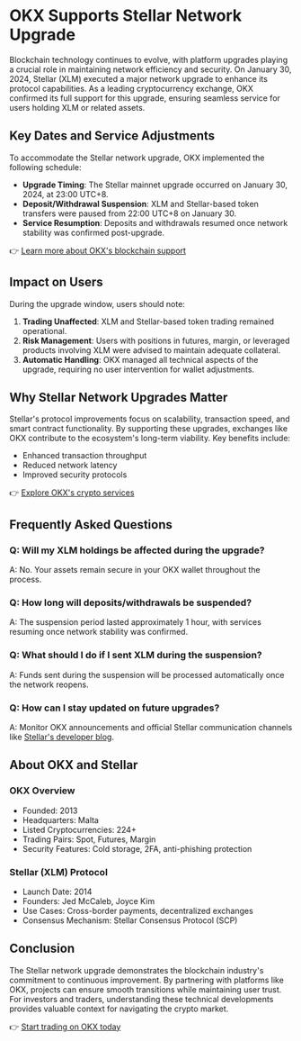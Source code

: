 # OKX Supports Stellar Network Upgrade  

Blockchain technology continues to evolve, with platform upgrades playing a crucial role in maintaining network efficiency and security. On January 30, 2024, Stellar (XLM) executed a major network upgrade to enhance its protocol capabilities. As a leading cryptocurrency exchange, OKX confirmed its full support for this upgrade, ensuring seamless service for users holding XLM or related assets.  

## Key Dates and Service Adjustments  

To accommodate the Stellar network upgrade, OKX implemented the following schedule:  

- **Upgrade Timing**: The Stellar mainnet upgrade occurred on January 30, 2024, at 23:00 UTC+8.  
- **Deposit/Withdrawal Suspension**: XLM and Stellar-based token transfers were paused from 22:00 UTC+8 on January 30.  
- **Service Resumption**: Deposits and withdrawals resumed once network stability was confirmed post-upgrade.  

👉 [Learn more about OKX's blockchain support](https://bit.ly/okx-bonus)  

## Impact on Users  

During the upgrade window, users should note:  
1. **Trading Unaffected**: XLM and Stellar-based token trading remained operational.  
2. **Risk Management**: Users with positions in futures, margin, or leveraged products involving XLM were advised to maintain adequate collateral.  
3. **Automatic Handling**: OKX managed all technical aspects of the upgrade, requiring no user intervention for wallet adjustments.  

## Why Stellar Network Upgrades Matter  

Stellar's protocol improvements focus on scalability, transaction speed, and smart contract functionality. By supporting these upgrades, exchanges like OKX contribute to the ecosystem's long-term viability. Key benefits include:  
- Enhanced transaction throughput  
- Reduced network latency  
- Improved security protocols  

👉 [Explore OKX's crypto services](https://bit.ly/okx-bonus)  

## Frequently Asked Questions  

### Q: Will my XLM holdings be affected during the upgrade?  
A: No. Your assets remain secure in your OKX wallet throughout the process.  

### Q: How long will deposits/withdrawals be suspended?  
A: The suspension period lasted approximately 1 hour, with services resuming once network stability was confirmed.  

### Q: What should I do if I sent XLM during the suspension?  
A: Funds sent during the suspension will be processed automatically once the network reopens.  

### Q: How can I stay updated on future upgrades?  
A: Monitor OKX announcements and official Stellar communication channels like [Stellar's developer blog](https://stellar.org/).  

## About OKX and Stellar  

### OKX Overview  
- Founded: 2013  
- Headquarters: Malta  
- Listed Cryptocurrencies: 224+  
- Trading Pairs: Spot, Futures, Margin  
- Security Features: Cold storage, 2FA, anti-phishing protection  

### Stellar (XLM) Protocol  
- Launch Date: 2014  
- Founders: Jed McCaleb, Joyce Kim  
- Use Cases: Cross-border payments, decentralized exchanges  
- Consensus Mechanism: Stellar Consensus Protocol (SCP)  

## Conclusion  

The Stellar network upgrade demonstrates the blockchain industry's commitment to continuous improvement. By partnering with platforms like OKX, projects can ensure smooth transitions while maintaining user trust. For investors and traders, understanding these technical developments provides valuable context for navigating the crypto market.  

👉 [Start trading on OKX today](https://bit.ly/okx-bonus)  
